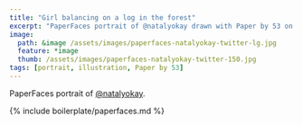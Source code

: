 ```yaml
---
title: "Girl balancing on a log in the forest"
excerpt: "PaperFaces portrait of @natalyokay drawn with Paper by 53 on an iPad."
image: 
  path: &image /assets/images/paperfaces-natalyokay-twitter-lg.jpg 
  feature: *image
  thumb: /assets/images/paperfaces-natalyokay-twitter-150.jpg
tags: [portrait, illustration, Paper by 53]
---
```


PaperFaces portrait of [@natalyokay](http://twitter.com/natalyokay).

{% include boilerplate/paperfaces.md %}